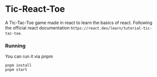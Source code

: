# Tic-React-Toe

A Tic-Tac-Toe game made in react to learn the basics of react. Following the official react documentation `https://react.dev/learn/tutorial-tic-tac-toe`.
### Running

You can run it via pnpm

```
pnpm install
pnpm start
```

